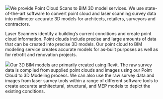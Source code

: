﻿<img src="/services/scan-1.png" class="left" />We provide Point Cloud Scans to
BIM 3D model services. We use state-of-the-art software to convert point cloud
and laser scanning survey data into millimeter accurate 3D models for
architects, retailers, surveyors and contractors.

Laser Scanners identify a building’s current conditions and create point cloud
information. Point clouds include precise and large amounts of data that can be
created into precise 3D models. Our point cloud to BIM modeling service creates
accurate models for as-built purposes as well as for retrofit and renovation
projects.

<img src="/services/scan-2.jpg" class="right" />Our 3D BIM models are primarily
created using Revit. The raw survey data is compiled from supplied point clouds
and images using our Point Cloud to 3D Modeling process. We can also use the raw
survey data and images from laser survey tools within a range of different
software tools to create accurate architectural, structural, and MEP models to
depict the existing conditions.